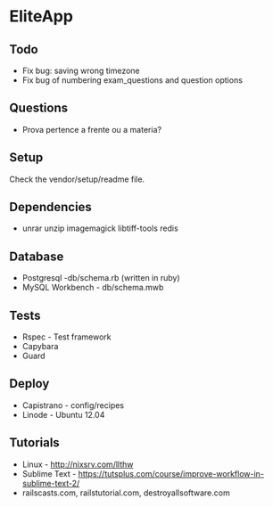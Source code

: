 # EliteApp

## Todo

* Fix bug: saving wrong timezone
* Fix bug of numbering exam_questions and question options


## Questions

* Prova pertence a frente ou a materia?

## Setup

Check the vendor/setup/readme file.


## Dependencies

* unrar unzip imagemagick libtiff-tools redis


## Database

* Postgresql -db/schema.rb (written in ruby)
* MySQL Workbench - db/schema.mwb


## Tests

* Rspec - Test framework
* Capybara
* Guard


## Deploy

* Capistrano - config/recipes
* Linode - Ubuntu 12.04


## Tutorials

* Linux - http://nixsrv.com/llthw
* Sublime Text - https://tutsplus.com/course/improve-workflow-in-sublime-text-2/
* railscasts.com, railstutorial.com, destroyallsoftware.com
